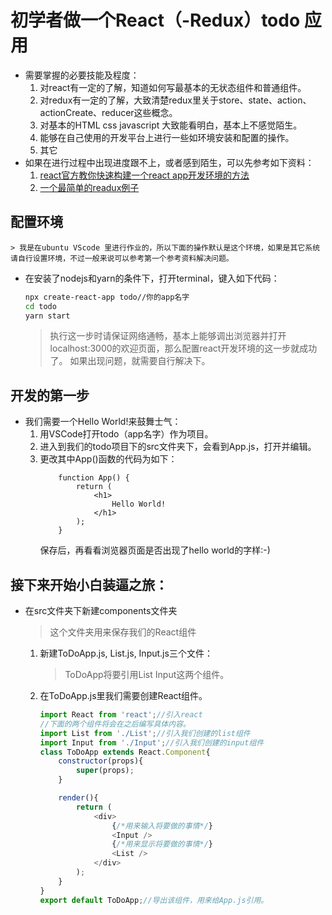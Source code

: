 # 初学者做一个React（-Redux）todo 应用
- 需要掌握的必要技能及程度：
    1. 对react有一定的了解，知道如何写最基本的无状态组件和普通组件。
    2. 对redux有一定的了解，大致清楚redux里关于store、state、action、actionCreate、reducer这些概念。
    3. 对基本的HTML css javascript 大致能看明白，基本上不感觉陌生。
    4. 能够在自己使用的开发平台上进行一些如环境安装和配置的操作。
    5. 其它
- 如果在进行过程中出现进度跟不上，或者感到陌生，可以先参考如下资料：
    1. [react官方教你快速构建一个react app开发环境的方法](https://reactjs.org/docs/create-a-new-react-app.html#create-react-app)
    2. [一个最简单的readux例子](https://github.com/jackielii/simplest-redux-example)

## 配置环境
    > 我是在ubuntu VScode 里进行作业的，所以下面的操作默认是这个环境，如果是其它系统请自行设置环境，不过一般来说可以参考第一个参考资料解决问题。

- 在安装了nodejs和yarn的条件下，打开terminal，键入如下代码：
    ```bash
    npx create-react-app todo//你的app名字
    cd todo
    yarn start
    ```
    > 执行这一步时请保证网络通畅，基本上能够调出浏览器并打开localhost:3000的欢迎页面，那么配置react开发环境的这一步就成功了。 如果出现问题，就需要自行解决下。

## 开发的第一步
- 我们需要一个Hello World!来鼓舞士气：
    1. 用VSCode打开todo（app名字）作为项目。
    2. 进入到我们的todo项目下的src文件夹下，会看到App.js，打开并编辑。
    3. 更改其中App()函数的代码为如下：
        ```code
            function App() {
                return (
                    <h1>
                        Hello World!
                    </h1>
                );
            }
        ```
        保存后，再看看浏览器页面是否出现了hello world的字样:-)

## 接下来开始小白装逼之旅：
- 在src文件夹下新建components文件夹
    > 这个文件夹用来保存我们的React组件
    1. 新建ToDoApp.js, List.js, Input.js三个文件：
        > ToDoApp将要引用List Input这两个组件。
    2. 在ToDoApp.js里我们需要创建React组件。
        ```javascript
        import React from 'react';//引入react
        //下面的两个组件将会在之后编写具体内容。
        import List from './List';//引入我们创建的list组件
        import Input from './Input';//引入我们创建的input组件
        class ToDoApp extends React.Component{
            constructor(props){
                super(props);
            }

            render(){
                return (
                    <div>
                        {/*用来输入将要做的事情*/}
                        <Input />
                        {/*用来显示将要做的事情*/}
                        <List />
                    </div>
                );
            }
        }
        export default ToDoApp;//导出该组件，用来给App.js引用。
        ```